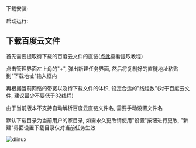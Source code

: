 下载安装:


启动运行:



## 下载百度云文件

首先需要提取待下载的百度云文件的直链([点此](baidu.md)查看提取教程)

点击管理界面左上角的"+", 弹出新建任务界面, 然后将复制好的直链地址粘贴到"下载地址"输入框内

再根据当前网络的带宽以及待下载文件的体积, 设定合适的"线程数"(对于百度云文件, 建议最少不要低于32线程)

由于当前版本不支持自动解析百度云直链文件名, 需要手动设置文件名

默认下载目录为当前用户的家目录, 如需永久更改请使用"设置"按钮进行更改, "新建"界面设置下载目录仅对当前任务生效

![dlinux](https://github.com/lihaoyun6/axeldown-core/blob/master/screenshot/downlinux.jpg)
